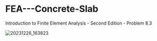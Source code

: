 # FEA---Concrete-Slab
Introduction to Finite Element Analysis - Second Edition - Problem 8.3

![20231226_163823](https://github.com/Farty007/FEA---Concrete-Slab/assets/149962775/8b2c8250-1848-4795-992b-724f772ad4c9)
